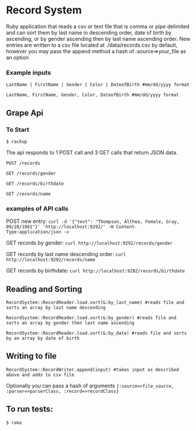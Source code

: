 # Record System 

Ruby application that reads a csv or text file that is comma or pipe delimited and can sort them by last name in descending order, date of birth by ascending, or by gender ascending then by last name ascending order.  New entries are written to a csv file located at ./data/records.csv by default, however you may pass the append method a hash of :source=>your_file as an option

### Example inputs 

``` LastName | FirstName | Gender | Color | DateofBirth #mm/dd/yyyy format ```

``` LastName, FirstName, Gender, Color, DateofBirth #mm/dd/yyyy format ```

## Grape Api 

### To Start

```$ rackup ``` 

The api responds to 1 POST call and 3 GET calls that return JSON data. 

``` POST /records ```

``` GET /records/gender ```

``` GET /records/birthdate ```

``` GET /records/name ``` 

### examples of API calls 

POST new entry: ``` curl -d '{"text": "Thompson, Althea, Female, Gray, 09/28/1981"}' 'http://localhost:9292/' -H Content-Type:application/json -v ``` 

GET records by gender: ``` curl http://localhost:9292/records/gender ```

GET records by last name descending order: ``` curl http://localhost:9292/records/name ```

GET records by birthdate: ``` curl http://localhost:9292/records/birthdate ```

## Reading and Sorting 

``` RecordSystem::RecordReader.load.sort(&:by_last_name) #reads file and sorts an array by last name descending ```

``` RecordSystem::RecordReader.load.sort(&:by_gender) #reads file and sorts an array by gender then last name ascending ```

``` RecordSystem::RecordReader.load.sort(&:by_date) #reads file and sorts by an array by date of birth ```

## Writing to file

``` RecordSystem::RecordWriter.append(input) #takes input as described above and adds to csv file ``` 

Optionally you can pass a hash of arguments ``` {:source=>file_source, :parser=>parserClass, :record=>recordClass} ```

## To run tests:
 
```$ rake ```